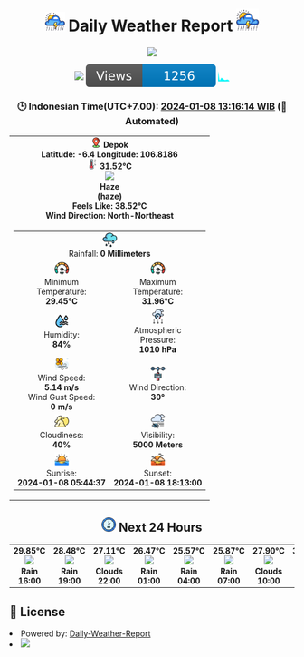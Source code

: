 # <h1 align='center'><img height='35' src='images/cloud.png'> Daily Weather Report <img height='40' src='images/cloud.png'></h1>
<p align=center><img align=center height='80' src=https://openweathermap.org/themes/openweathermap/assets/img/logo_white_cropped.png></p>

<p align=center><img align=center src=https://github.com/azrielbsi/weather/actions/workflows/weather.yml/badge.svg> <img align=center src=https://github.com/Julius-Ulee/github-profile-views-counter/blob/master/svg/736731255/badge.svg> <img height='20' align=center src=https://github.com/Julius-Ulee/github-profile-views-counter/blob/master/graph/736731255/small/week.png></p>
<h3 align='center'>🕒 Indonesian Time(UTC+7.00): <u>2024-01-08 13:16:14 WIB</u> (🤖Automated)</h3>

<table align='center'>
<tr>
<td align='center'><img src='images/placeholder.png' height='18'> <b>Depok</b><br><b>Latitude: -6.4 Longitude: 106.8186</b><br><img src='images/thermometer.png' height='18'> <b>31.52°C</b><br><img src='https://openweathermap.org/img/w/50d.png' height='50'><br><b>Haze</b><br><b>(haze)</b><br><b>Feels Like: 38.52°C</b><br><b>Wind Direction: North-Northeast</b></td>
</tr>
<td>
<table align=center>
<tr>
<td align=center colspan=2><img src=images/rain.png height=25><br>Rainfall: <b>0 Millimeters</b></td>
</tr>
<tr>
<td align='center'><img src='images/fast.png' height='25'><br>Minimum<br>Temperature:<br><b>29.45°C</b></td>
<td align='center'><img src='images/fast.png' height='25'><br>Maximum<br>Temperature:<br><b>31.96°C</b></td>
</tr>
<tr>
<td align='center'><img src='images/humidity.png' height='25'><br>Humidity:<br><b>84%</b></td>
<td align='center'><img src='images/atmospheric.png' height='25'><br>Atmospheric<br>Pressure:<br><b>1010 hPa</b></td>
</tr>
<tr>
<td align='center'><img src='images/air-flow.png' height='25'><br>Wind Speed:<br><b>5.14 m/s</b><br>Wind Gust Speed:<br><b>0 m/s</b></td>
<td align='center'><img src='images/anemometer.png' height='25'><br>Wind Direction:<br><b>30°</b></td>
</tr>
<tr>
<td align='center'><img src='images/cloudy.png' height='25'><br>Cloudiness:<br><b>40%</b></td>
<td align='center'><img src='images/low-visibility.png' height='25'><br>Visibility:<br><b>5000 Meters</b></td>
</tr>
<tr>
<td align='center'><img src='images/sunrise.png' height='25'><br>Sunrise:<br><b>2024-01-08 05:44:37</b></td>
<td align='center'><img src='images/sunsets.png' height='25'><br>Sunset:<br><b>2024-01-08 18:13:00</b></td>
</tr>
</table>
</table>
<h2 align=center><img src=images/clock.png height=25> Next 24 Hours</h2>
<table align=center>
<tr>
<td align=center><b>29.85°C</b><br><img src='https://openweathermap.org/img/w/10d.png' height='50'><br><b>Rain</b><br><b>16:00</b></td>
<td align=center><b>28.48°C</b><br><img src='https://openweathermap.org/img/w/10n.png' height='50'><br><b>Rain</b><br><b>19:00</b></td>
<td align=center><b>27.11°C</b><br><img src='https://openweathermap.org/img/w/04n.png' height='50'><br><b>Clouds</b><br><b>22:00</b></td>
<td align=center><b>26.47°C</b><br><img src='https://openweathermap.org/img/w/10n.png' height='50'><br><b>Rain</b><br><b>01:00</b></td>
<td align=center><b>25.57°C</b><br><img src='https://openweathermap.org/img/w/10n.png' height='50'><br><b>Rain</b><br><b>04:00</b></td>
<td align=center><b>25.87°C</b><br><img src='https://openweathermap.org/img/w/10d.png' height='50'><br><b>Rain</b><br><b>07:00</b></td>
<td align=center><b>27.90°C</b><br><img src='https://openweathermap.org/img/w/04d.png' height='50'><br><b>Clouds</b><br><b>10:00</b></td>
<td align=center><b>31.18°C</b><br><img src='https://openweathermap.org/img/w/10d.png' height='50'><br><b>Rain</b><br><b>13:00</b></td>
</tr>
</table>
<h2>📄 License</h2>
<li>Powered by: <a href=https://github.com/azrielbsi/weather>Daily-Weather-Report</a></li>
<li><a href=https://github.com/azrielbsi/weather/blob/main/LICENSE><img src=https://img.shields.io/badge/License-MIT-yellow.svg></a></li>
